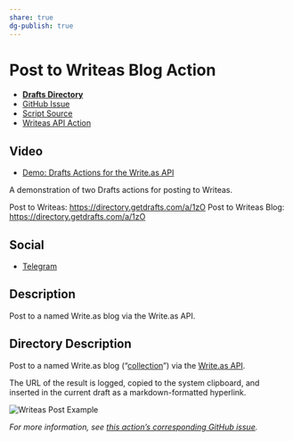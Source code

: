 ```yaml
---
share: true
dg-publish: true
---
```

# Post to Writeas Blog Action
- [**Drafts Directory**](https://directory.getdrafts.com/a/1zO)
- [GitHub Issue](https://github.com/extratone/drafts/issues/47)
- [Script Source](https://github.com/extratone/drafts/blob/main/actions/WriteasPost.js)
- [Writeas API Action](drafts://open?uuid=6E8874DD-339A-4C5C-A1EE-38C0E0658EA5)


## Video

- [Demo: Drafts Actions for the Write.as API](https://youtu.be/eu8R9xG5FNA)

A demonstration of two Drafts actions for posting to Writeas.

Post to Writeas: https://directory.getdrafts.com/a/1zO
Post to Writeas Blog: https://directory.getdrafts.com/a/1zO

## Social

- [Telegram](https://t.me/getdrafts/16)

## Description

Post to a named Write.as blog via the Write.as API.

## Directory Description

Post to a named Write.as blog (“[collection](https://developers.write.as/docs/api/#collections)”) via the [Write.as API](https://developers.write.as/docs/api).

The URL of the result is logged, copied to the system clipboard, and inserted in the current draft as a markdown-formatted hyperlink.

![Writeas Post Example](https://i.snap.as/eX3955BL.png)

*For more information, see [this action’s corresponding GitHub issue](https://github.com/extratone/drafts/issues/47).*
